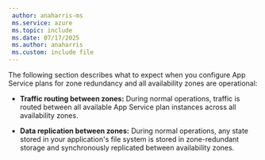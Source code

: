 ```yaml
---
 author: anaharris-ms
 ms.service: azure
 ms.topic: include
 ms.date: 07/17/2025
 ms.author: anaharris
 ms.custom: include file
---
```

The following section describes what to expect when you configure App Service plans for zone redundancy and all availability zones are operational:

- **Traffic routing between zones:** During normal operations, traffic is routed between all available App Service plan instances across all availability zones.

- **Data replication between zones:** During normal operations, any state stored in your application's file system is stored in zone-redundant storage and synchronously replicated between availability zones.
